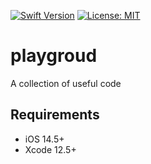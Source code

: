 [![Swift Version][swift-image]][swift-url]
[![License: MIT](https://img.shields.io/badge/License-MIT-yellow.svg)](https://opensource.org/licenses/MIT)

# playgroud
A collection of useful code 


## Requirements

- iOS 14.5+
- Xcode 12.5+


[swift-image]:https://img.shields.io/badge/swift-5.4-orange.svg
[swift-url]: https://swift.org/

